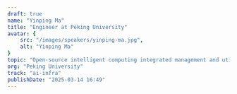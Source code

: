 ```yaml
---
draft: true
name: "Yinping Ma"
title: "Engineer at Peking University"
avatar: {
    src: "/images/speakers/yinping-ma.jpg",
    alt: "Yinping Ma"
}
topic: "Open-source intelligent computing integrated management and utilization foundational software - SCOW and CraneSched"
org: "Peking University"
track: "ai-infra"
publishDate: "2025-03-14 16:49"
---
```

